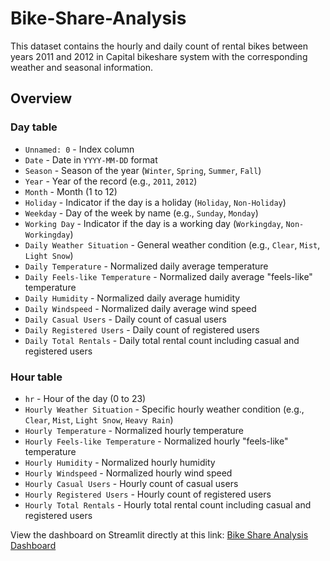 # Bike-Share-Analysis

This dataset contains the hourly and daily count of rental bikes between years 2011 and 2012 in Capital bikeshare system with the corresponding weather and seasonal information.
## **Overview**
### **Day table**
- `Unnamed: 0` - Index column
- `Date` - Date in `YYYY-MM-DD` format
- `Season` - Season of the year (`Winter`, `Spring`, `Summer`, `Fall`)
- `Year` - Year of the record (e.g., `2011`, `2012`)
- `Month` - Month (1 to 12)
- `Holiday` - Indicator if the day is a holiday (`Holiday`, `Non-Holiday`)
- `Weekday` - Day of the week by name (e.g., `Sunday`, `Monday`)
- `Working Day` - Indicator if the day is a working day (`Workingday`, `Non-Workingday`)
- `Daily Weather Situation` - General weather condition (e.g., `Clear`, `Mist`, `Light Snow`)
- `Daily Temperature` - Normalized daily average temperature
- `Daily Feels-like Temperature` - Normalized daily average "feels-like" temperature
- `Daily Humidity` - Normalized daily average humidity
- `Daily Windspeed` - Normalized daily average wind speed
- `Daily Casual Users` - Daily count of casual users
- `Daily Registered Users` - Daily count of registered users
- `Daily Total Rentals` - Daily total rental count including casual and registered users

### **Hour table**
- `hr` - Hour of the day (0 to 23)
- `Hourly Weather Situation` - Specific hourly weather condition (e.g., `Clear`, `Mist`, `Light Snow`, `Heavy Rain`)
- `Hourly Temperature` - Normalized hourly temperature
- `Hourly Feels-like Temperature` - Normalized hourly "feels-like" temperature
- `Hourly Humidity` - Normalized hourly humidity
- `Hourly Windspeed` - Normalized hourly wind speed
- `Hourly Casual Users` - Hourly count of casual users
- `Hourly Registered Users` - Hourly count of registered users
- `Hourly Total Rentals` - Hourly total rental count including casual and registered users

View the dashboard on Streamlit directly at this link: [Bike Share Analysis Dashboard](https://bike-share-analysis-abhinawap.streamlit.app/)
